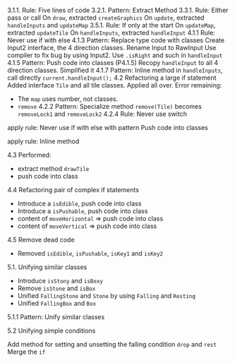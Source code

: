 3.1.1. Rule: Five lines of code
3.2.1. Pattern: Extract Method
3.3.1. Rule: Either pass or call
On `draw`, extracted `createGraphics`
On `update`, extracted `handleInputs` and `updateMap`
3.5.1. Rule: If only at the start
On `updateMap`, extracted `updateTile`
On `handleInputs`, extracted `handleInput`
4.1.1 Rule: Never use if with else
4.1.3 Pattern: Replace type code with classes
Create Input2 interface, the 4 direction classes.
Rename Input to RawInput
Use compiler to fix bug by using Input2.
Use `.isRight` and such in `handleInput`
4.1.5 Pattern: Push code into classes (P4.1.5)
Recopy `handleInput` to all 4 direction classes.
Simplified it
4.1.7 Pattern: Inline method
in `handleInputs`, call directly `current.handleInput();`
4.2 Refactoring a large if statement
Added interface `Tile` and all tile classes. Applied all over.
Error remaining:
- The `map` uses number, not classes.
- `remove`
4.2.2 Pattern: Specialize method
`remove(Tile)` becomes `removeLock1` and `removeLock2`
4.2.4 Rule: Never use switch

apply rule: Never use if with else
with pattern Push code into classes

apply rule: Inline method

4.3
Performed:
- extract method `drawTile`
- push code into class

4.4 Refactoring pair of complex if statements
- Introduce a `isEdible`, push code into class
- Introduce a `isPushable`, push code into class
- content of `moveHorizontal` => push code into class
- content of `moveVertical` => push code into class

4.5 Remove dead code
- Removed `isEdible`, `isPushable`, `isKey1` and `isKey2`

5.1. Unifying similar classes
- Introduce `isStony` and `isBoxy`
- Remove `isStone` and `isBox`
- Unified `FallingStone` and `Stone` by using `Falling` and `Resting`
- Unified `FallingBox` and `Box`

5.1.1 Pattern: Unify similar classes

5.2 Unifying simple conditions

Add method for setting and unsetting the falling condition `drop` and `rest`
Merge the `if`